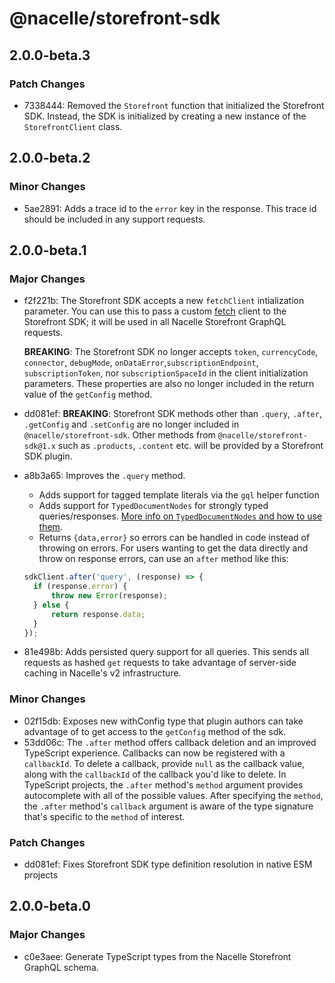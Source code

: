 # @nacelle/storefront-sdk

## 2.0.0-beta.3

### Patch Changes

- 7338444: Removed the `Storefront` function that initialized the Storefront SDK. Instead, the SDK is initialized by creating a new instance of the `StorefrontClient` class.

## 2.0.0-beta.2

### Minor Changes

- 5ae2891: Adds a trace id to the `error` key in the response. This trace id should be included in any support requests.

## 2.0.0-beta.1

### Major Changes

- f2f221b: The Storefront SDK accepts a new `fetchClient` intialization parameter. You can use this to pass a custom [fetch](https://fetch.spec.whatwg.org) client to the Storefront SDK; it will be used in all Nacelle Storefront GraphQL requests.

  **BREAKING**: The Storefront SDK no longer accepts `token`, `currencyCode`, `connector`, `debugMode`, `onDataError`,`subscriptionEndpoint`, `subscriptionToken`, nor `subscriptionSpaceId` in the client initialization parameters. These properties are also no longer included in the return value of the `getConfig` method.

- dd081ef: **BREAKING**: Storefront SDK methods other than `.query`, `.after`, `.getConfig` and `.setConfig` are no longer included in `@nacelle/storefront-sdk`. Other methods from `@nacelle/storefront-sdk@1.x` such as `.products`, `.content` etc. will be provided by a Storefront SDK plugin.
- a8b3a65: Improves the `.query` method.

  - Adds support for tagged template literals via the `gql` helper function
  - Adds support for `TypedDocumentNodes` for strongly typed queries/responses. [More info on `TypedDocumentNodes` and how to use them](https://github.com/dotansimha/graphql-typed-document-node#how-to-use).
  - Returns `{data,error}` so errors can be handled in code instead of throwing on errors. For users wanting to get the data directly and throw on response errors, can use an `after` method like this:

  ```js
  sdkClient.after('query', (response) => {
  	if (response.error) {
  		throw new Error(response);
  	} else {
  		return response.data;
  	}
  });
  ```

- 81e498b: Adds persisted query support for all queries. This sends all requests as hashed `get` requests to take advantage of server-side caching in Nacelle's v2 infrastructure.

### Minor Changes

- 02f15db: Exposes new withConfig type that plugin authors can take advantage of to get access to the `getConfig` method of the sdk.
- 53dd06c: The `.after` method offers callback deletion and an improved TypeScript experience. Callbacks can now be registered with a `callbackId`. To delete a callback, provide `null` as the callback value, along with the `callbackId` of the callback you'd like to delete. In TypeScript projects, the `.after` method's `method` argument provides autocomplete with all of the possible values. After specifying the `method`, the `.after` method's `callback` argument is aware of the type signature that's specific to the `method` of interest.

### Patch Changes

- dd081ef: Fixes Storefront SDK type definition resolution in native ESM projects

## 2.0.0-beta.0

### Major Changes

- c0e3aee: Generate TypeScript types from the Nacelle Storefront GraphQL schema.
